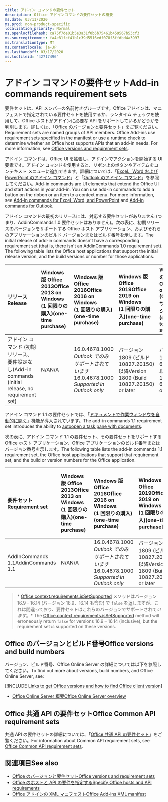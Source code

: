 ```yaml
---
title: アドイン コマンドの要件セット
description: Office アドインコマンドの要件セットの概要
ms.date: 03/11/2020
ms.prod: non-product-specific
localization_priority: Normal
ms.openlocfilehash: ca75f7de01b5e3a31f0b5b75461b459567b53cf3
ms.sourcegitcommit: fa4e81fcf41b1c39d5516edf078f3ffdbd4a3997
ms.translationtype: MT
ms.contentlocale: ja-JP
ms.lasthandoff: 03/17/2020
ms.locfileid: "42717496"
---
```

# <a name="add-in-commands-requirement-sets"></a><span data-ttu-id="73baa-103">アドイン コマンドの要件セット</span><span class="sxs-lookup"><span data-stu-id="73baa-103">Add-in commands requirement sets</span></span>

<span data-ttu-id="73baa-p101">要件セットは、API メンバーの名前付きグループです。Office アドインは、マニフェストで指定されている要件セットを使用するか、ランタイム チェックを使用して、Office ホストがアドインに必要な API をサポートしているかどうかを判別します。詳しくは、「[Office のバージョンと要件セット](../../develop/office-versions-and-requirement-sets.md)」をご覧ください。</span><span class="sxs-lookup"><span data-stu-id="73baa-p101">Requirement sets are named groups of API members. Office Add-ins use requirement sets specified in the manifest or use a runtime check to determine whether an Office host supports APIs that an add-in needs. For more information, see [Office versions and requirement sets](../../develop/office-versions-and-requirement-sets.md).</span></span>

<span data-ttu-id="73baa-p102">アドイン コマンドは、Office UI を拡張し、アドインでアクションを開始する UI 要素です。アドイン コマンドを使用すると、リボン上のボタンやアイテムをコンテキスト メニューに追加できます。詳細については、「[Excel、Word および PowerPoint のアドイン コマンド](../../design/add-in-commands.md)」と「[Outlook のアドイン コマンド](../../outlook/add-in-commands-for-outlook.md)」を参照してください。</span><span class="sxs-lookup"><span data-stu-id="73baa-p102">Add-in commands are UI elements that extend the Office UI and start actions in your add-in. You can use add-in commands to add a button on the ribbon or an item to a context menu. For more information, see [Add-in commands for Excel, Word, and PowerPoint](../../design/add-in-commands.md) and [Add-in commands for Outlook](../../outlook/add-in-commands-for-outlook.md).</span></span>

<span data-ttu-id="73baa-p103">アドイン コマンドの最初のリリースには、対応する要件セットがありません (つまり、AddinCommands 1.0 要件セットはありません)。次の表に、初期リリースのバージョンをサポートする Office ホスト アプリケーション、およびそれらのアプリケーションのビルド バージョンまたはビルド番号を示します。</span><span class="sxs-lookup"><span data-stu-id="73baa-p103">The initial release of add-in commands doesn't have a corresponding requirement set (that is, there isn't an AddinCommands 1.0 requirement set). The following table lists the Office host applications that support the initial release version, and the build versions or number for those applications.</span></span>  

| <span data-ttu-id="73baa-112">リリース</span><span class="sxs-lookup"><span data-stu-id="73baa-112">Release</span></span>   |  <span data-ttu-id="73baa-113">Windows 版 Office 2013</span><span class="sxs-lookup"><span data-stu-id="73baa-113">Office 2013 on Windows</span></span><br><span data-ttu-id="73baa-114">(1 回限りの購入)</span><span class="sxs-lookup"><span data-stu-id="73baa-114">(one-time purchase)</span></span> | <span data-ttu-id="73baa-115">Windows 版 Office 2016</span><span class="sxs-lookup"><span data-stu-id="73baa-115">Office 2016 on Windows</span></span><br><span data-ttu-id="73baa-116">(1 回限りの購入)</span><span class="sxs-lookup"><span data-stu-id="73baa-116">(one-time purchase)</span></span> | <span data-ttu-id="73baa-117">Windows 版 Office 2019</span><span class="sxs-lookup"><span data-stu-id="73baa-117">Office 2019 on Windows</span></span><br><span data-ttu-id="73baa-118">(1 回限りの購入)</span><span class="sxs-lookup"><span data-stu-id="73baa-118">(one-time purchase)</span></span> | <span data-ttu-id="73baa-119">Windows での Office</span><span class="sxs-lookup"><span data-stu-id="73baa-119">Office on Windows</span></span><br><span data-ttu-id="73baa-120">(Office 365 サブスクリプションに接続)</span><span class="sxs-lookup"><span data-stu-id="73baa-120">(connected to Office 365 subscription)</span></span>   |  <span data-ttu-id="73baa-121">Office on iPad</span><span class="sxs-lookup"><span data-stu-id="73baa-121">Office on iPad</span></span><br><span data-ttu-id="73baa-122">(Office 365 サブスクリプションに接続)</span><span class="sxs-lookup"><span data-stu-id="73baa-122">(connected to Office 365 subscription)</span></span>  |  <span data-ttu-id="73baa-123">Office on Mac</span><span class="sxs-lookup"><span data-stu-id="73baa-123">Office on Mac</span></span><br><span data-ttu-id="73baa-124">(Office 365 サブスクリプションに接続)</span><span class="sxs-lookup"><span data-stu-id="73baa-124">(connected to Office 365 subscription)</span></span>  | <span data-ttu-id="73baa-125">Office on the web</span><span class="sxs-lookup"><span data-stu-id="73baa-125">Office on the web</span></span>  |
|:-----|:-----|:-----|:-----|:-----|:-----|:-----|:-----|
| <span data-ttu-id="73baa-126">アドイン コマンド (初期リリース、要件設定なし)</span><span class="sxs-lookup"><span data-stu-id="73baa-126">Add-in commands (initial release, no requirement set)</span></span> | <span data-ttu-id="73baa-127">N/A</span><span class="sxs-lookup"><span data-stu-id="73baa-127">N/A</span></span> | <span data-ttu-id="73baa-128">16.0.4678.1000 *Outlook でのみサポートされています*</span><span class="sxs-lookup"><span data-stu-id="73baa-128">16.0.4678.1000 *Supported in Outlook only*</span></span> | <span data-ttu-id="73baa-129">バージョン 1809 (ビルド 10827.20150) 以降</span><span class="sxs-lookup"><span data-stu-id="73baa-129">Version 1809 (Build 10827.20150) or later</span></span> |<span data-ttu-id="73baa-130">バージョン 1603 (ビルド 6769.0000) 以降</span><span class="sxs-lookup"><span data-stu-id="73baa-130">Version 1603 (Build 6769.0000) or later</span></span> | <span data-ttu-id="73baa-131">該当なし</span><span class="sxs-lookup"><span data-stu-id="73baa-131">N/A</span></span> | <span data-ttu-id="73baa-132">15.33 以降</span><span class="sxs-lookup"><span data-stu-id="73baa-132">15.33 or later</span></span>| <span data-ttu-id="73baa-133">2016 年 1 月</span><span class="sxs-lookup"><span data-stu-id="73baa-133">January 2016</span></span> |

<span data-ttu-id="73baa-134">アドイン コマンド 1.1 の要件セットでは、「[ドキュメントで作業ウィンドウを自動的に開く](../../develop/automatically-open-a-task-pane-with-a-document.md)」機能が導入されています。</span><span class="sxs-lookup"><span data-stu-id="73baa-134">The add-in commands 1.1 requirement set introduces the ability to [autoopen a task pane with documents](../../develop/automatically-open-a-task-pane-with-a-document.md).</span></span>

<span data-ttu-id="73baa-135">次の表に、アドイン コマンド 1.1 の要件セット、その要件セットをサポートする Office ホスト アプリケーション、Office アプリケーションのビルド番号またはバージョン番号を示します。</span><span class="sxs-lookup"><span data-stu-id="73baa-135">The following table lists the add-in commands 1.1 requirement set, the Office host applications that support that requirement set, and the build or version numbers for the Office application.</span></span>

|  <span data-ttu-id="73baa-136">要件セット</span><span class="sxs-lookup"><span data-stu-id="73baa-136">Requirement set</span></span>  |  <span data-ttu-id="73baa-137">Windows 版 Office 2013</span><span class="sxs-lookup"><span data-stu-id="73baa-137">Office 2013 on Windows</span></span><br><span data-ttu-id="73baa-138">(1 回限りの購入)</span><span class="sxs-lookup"><span data-stu-id="73baa-138">(one-time purchase)</span></span> | <span data-ttu-id="73baa-139">Windows 版 Office 2016</span><span class="sxs-lookup"><span data-stu-id="73baa-139">Office 2016 on Windows</span></span><br><span data-ttu-id="73baa-140">(1 回限りの購入)</span><span class="sxs-lookup"><span data-stu-id="73baa-140">(one-time purchase)</span></span> | <span data-ttu-id="73baa-141">Windows 版 Office 2019</span><span class="sxs-lookup"><span data-stu-id="73baa-141">Office 2019 on Windows</span></span><br><span data-ttu-id="73baa-142">(1 回限りの購入)</span><span class="sxs-lookup"><span data-stu-id="73baa-142">(one-time purchase)</span></span> | <span data-ttu-id="73baa-143">Windows での Office</span><span class="sxs-lookup"><span data-stu-id="73baa-143">Office on Windows</span></span><br><span data-ttu-id="73baa-144">(Office 365 サブスクリプションに接続)</span><span class="sxs-lookup"><span data-stu-id="73baa-144">(connected to Office 365 subscription)</span></span>   |  <span data-ttu-id="73baa-145">Office on iPad</span><span class="sxs-lookup"><span data-stu-id="73baa-145">Office on iPad</span></span><br><span data-ttu-id="73baa-146">(Office 365 サブスクリプションに接続)</span><span class="sxs-lookup"><span data-stu-id="73baa-146">(connected to Office 365 subscription)</span></span>  |  <span data-ttu-id="73baa-147">Office on Mac</span><span class="sxs-lookup"><span data-stu-id="73baa-147">Office on Mac</span></span><br><span data-ttu-id="73baa-148">(Office 365 サブスクリプションに接続)</span><span class="sxs-lookup"><span data-stu-id="73baa-148">(connected to Office 365 subscription)</span></span>  | <span data-ttu-id="73baa-149">Office on the web</span><span class="sxs-lookup"><span data-stu-id="73baa-149">Office on the web</span></span>  |  
|:-----|:-----|:-----|:-----|:-----|:-----|:-----|:-----|
| <span data-ttu-id="73baa-150">AddInCommands 1.1</span><span class="sxs-lookup"><span data-stu-id="73baa-150">AddinCommands 1.1</span></span>  | <span data-ttu-id="73baa-151">N/A</span><span class="sxs-lookup"><span data-stu-id="73baa-151">N/A</span></span> | <span data-ttu-id="73baa-152">16.0.4678.1000 *Outlook でのみサポートされています*</span><span class="sxs-lookup"><span data-stu-id="73baa-152">16.0.4678.1000 *Supported in Outlook only*</span></span>  | <span data-ttu-id="73baa-153">バージョン 1809 (ビルド 10827.20150) 以降</span><span class="sxs-lookup"><span data-stu-id="73baa-153">Version 1809 (Build 10827.20150) or later</span></span> | <span data-ttu-id="73baa-154">バージョン 1705 (ビルド 8121.1000) 以降</span><span class="sxs-lookup"><span data-stu-id="73baa-154">Version 1705 (Build 8121.1000) or later</span></span> | <span data-ttu-id="73baa-155">N/A</span><span class="sxs-lookup"><span data-stu-id="73baa-155">N/A</span></span> | <span data-ttu-id="73baa-156">15.34 以降\*</span><span class="sxs-lookup"><span data-stu-id="73baa-156">15.34 or later\*</span></span>| <span data-ttu-id="73baa-157">2017 年 5 月</span><span class="sxs-lookup"><span data-stu-id="73baa-157">May 2017</span></span> |

><span data-ttu-id="73baa-158">\* [Office.context.requirements.isSetSupported](/javascript/api/office/office.requirementsetsupport#issetsupported-name--minversion-) メソッドはバージョン 16.9 &ndash; 16.14 (バージョン 16.9、16.14 も含む) で `false` を返しますが、これは間違っており、要件セットはこれらのバージョンでサポートされて*います*。</span><span class="sxs-lookup"><span data-stu-id="73baa-158">\* The [Office.context.requirements.isSetSupported](/javascript/api/office/office.requirementsetsupport#issetsupported-name--minversion-) method will erroneously return `false` for versions 16.9 &ndash; 16.14 (inclusive), but the requirement set *is* supported on these versions.</span></span>

## <a name="office-versions-and-build-numbers"></a><span data-ttu-id="73baa-159">Office のバージョンとビルド番号</span><span class="sxs-lookup"><span data-stu-id="73baa-159">Office versions and build numbers</span></span>

<span data-ttu-id="73baa-160">バージョン、ビルド番号、Office Online Server の詳細については以下を参照してください。</span><span class="sxs-lookup"><span data-stu-id="73baa-160">To find out more about versions, build numbers, and Office Online Server, see:</span></span>

[!INCLUDE [Links to get Office versions and how to find Office client version](../../includes/links-get-office-versions-builds.md)]
- [<span data-ttu-id="73baa-161">Office Online Server 概要</span><span class="sxs-lookup"><span data-stu-id="73baa-161">Office Online Server overview</span></span>](/officeonlineserver/office-online-server-overview)

## <a name="office-common-api-requirement-sets"></a><span data-ttu-id="73baa-162">Office 共通 API の要件セット</span><span class="sxs-lookup"><span data-stu-id="73baa-162">Office Common API requirement sets</span></span>

<span data-ttu-id="73baa-163">共通 API の要件セットの詳細については、「[Office 共通 API の要件セット](office-add-in-requirement-sets.md)」をご覧ください。</span><span class="sxs-lookup"><span data-stu-id="73baa-163">For information about Common API requirement sets, see [Office Common API requirement sets](office-add-in-requirement-sets.md).</span></span>

## <a name="see-also"></a><span data-ttu-id="73baa-164">関連項目</span><span class="sxs-lookup"><span data-stu-id="73baa-164">See also</span></span>

- [<span data-ttu-id="73baa-165">Office のバージョンと要件セット</span><span class="sxs-lookup"><span data-stu-id="73baa-165">Office versions and requirement sets</span></span>](../../develop/office-versions-and-requirement-sets.md)
- [<span data-ttu-id="73baa-166">Office のホストと API の要件を指定する</span><span class="sxs-lookup"><span data-stu-id="73baa-166">Specify Office hosts and API requirements</span></span>](../../develop/specify-office-hosts-and-api-requirements.md)
- [<span data-ttu-id="73baa-167">Office アドインの XML マニフェスト</span><span class="sxs-lookup"><span data-stu-id="73baa-167">Office Add-ins XML manifest</span></span>](../../develop/add-in-manifests.md)

